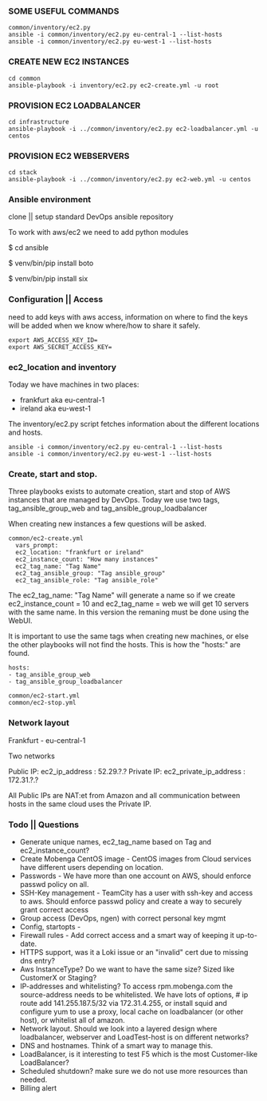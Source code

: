 ### SOME USEFUL COMMANDS
    common/inventory/ec2.py
    ansible -i common/inventory/ec2.py eu-central-1 --list-hosts
    ansible -i common/inventory/ec2.py eu-west-1 --list-hosts

### CREATE NEW EC2 INSTANCES
    cd common
    ansible-playbook -i inventory/ec2.py ec2-create.yml -u root

### PROVISION EC2 LOADBALANCER
    cd infrastructure
    ansible-playbook -i ../common/inventory/ec2.py ec2-loadbalancer.yml -u centos

### PROVISION EC2 WEBSERVERS
    cd stack
    ansible-playbook -i ../common/inventory/ec2.py ec2-web.yml -u centos


### Ansible environment

clone || setup standard DevOps ansible repository

To work with aws/ec2 we need to add python modules

$ cd ansible

$ venv/bin/pip install boto

$ venv/bin/pip install six

### Configuration || Access
need to add keys with aws access, information on where to find the keys will be added when we know where/how to share it safely.

    export AWS_ACCESS_KEY_ID=
    export AWS_SECRET_ACCESS_KEY=

### ec2_location and inventory
Today we have machines in two places: 
* frankfurt aka eu-central-1
* ireland aka eu-west-1

The inventory/ec2.py script fetches information about the different locations and hosts.

    ansible -i common/inventory/ec2.py eu-central-1 --list-hosts
    ansible -i common/inventory/ec2.py eu-west-1 --list-hosts

### Create, start and stop.
Three playbooks exists to automate creation, start and stop of AWS instances that are managed by DevOps. Today we use two tags, tag_ansible_group_web and tag_ansible_group_loadbalancer

When creating new instances a few questions will be asked.

    common/ec2-create.yml
      vars_prompt:
      ec2_location: "frankfurt or ireland"
      ec2_instance_count: "How many instances"
      ec2_tag_name: "Tag Name"
      ec2_tag_ansible_group: "Tag ansible_group"
      ec2_tag_ansible_role: "Tag ansible_role"

The ec2_tag_name: "Tag Name" will generate a name so if we create ec2_instance_count = 10 and ec2_tag_name = web we will get 10 servers with the same name. In this version the remaning must be done using the WebUI. 

It is important to use the same tags when creating new machines, or else the other playbooks will not find the hosts. This is how the "hosts:" are found. 

    hosts:
    - tag_ansible_group_web
    - tag_ansible_group_loadbalancer
	
    common/ec2-start.yml
    common/ec2-stop.yml

### Network layout
Frankfurt - eu-central-1

Two networks

Public IP: ec2_ip_address : 52.29.?.?
Private IP: ec2_private_ip_address : 172.31.?.?

All Public IPs are NAT:et from Amazon and all communication between hosts in the same cloud uses the Private IP.


### Todo || Questions
- Generate unique names, ec2_tag_name based on Tag and ec2_instance_count?
- Create Mobenga CentOS image - CentOS images from Cloud services have different users depending on location.
- Passwords - We have more than one account on AWS, should enforce passwd policy on all.
- SSH-Key management - TeamCity has a user with ssh-key and access to aws. Should enforce passwd policy and create a way to securely grant correct access
- Group access (DevOps, ngen) with correct personal key mgmt
- Config, startopts - 
- Firewall rules - Add correct access and a smart way of keeping it up-to-date.
- HTTPS support, was it a Loki issue or an "invalid" cert due to missing dns entry?
- Aws InstanceType? Do we want to have the same size?  Sized like CustomerX or Staging? 
- IP-addresses and whitelisting? To access rpm.mobenga.com the source-address needs to be whitelisted. We have lots of options, # ip route add 141.255.187.5/32 via 172.31.4.255, or install squid and configure yum to use a proxy, local cache on loadbalancer (or other host), or whitelist all of amazon.
- Network layout. Should we look into a layered design where loadbalancer, webserver and LoadTest-host is on different networks?
- DNS and hostnames. Think of a smart way to manage this.
- LoadBalancer, is it interesting to test F5 which is the most Customer-like LoadBalancer?
- Scheduled shutdown? make sure we do not use more resources than needed.
- Billing alert


